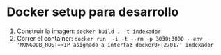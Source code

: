 # Docker setup para desarrollo

1. Construir la imagen: `docker build . -t indexador`
1. Correr el container: `docker run  -i -t --rm -p 3030:3000 --env 'MONGODB_HOST=<IP asignado a interfaz docker0>:27017' indexador`
